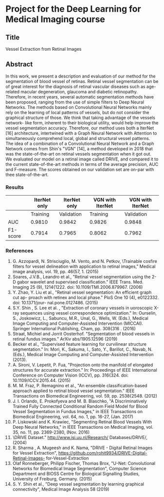 # Project for the Deep Learning for Medical Imaging course

## Title
Vessel Extraction from Retinal Images

## Abstract
In this work, we present a description and evaluation of our
method for the segmentation of blood vessel of retinas. Retinal vessel
segmentation can be of great interest for the diagnosis of retinal vascular
diseases such as age-related macular degeneration, glaucoma and diabetic
retinopathy. Therefore, in recent years, several automatic segmentation
methods have been proposed, ranging from the use of simple filters to
Deep Neural Networks.
The methods based on Convolutional Neural Networks mainly rely on
the learning of local patterns of vessels, but do not consider the graphical
structure of those. We think that taking advantage of the vessels network-
like form, inherent to their biological utility, would help improve the vessel
segmentation accuracy. Therefore, our method uses both a IterNet [16]
architecture, intertwined with a Graph Neural Network with Attention to
simultaneously comprehend local, global and structural vessel patterns.
The idea of a combination of a Convolutional Neural Network and a
Graph Network comes from Shin's "VGN" [14], a method developed in
2018 that was the state-of-the-art on retinal vessels segmentation when it
got out.
We evaluated our model on a retinal image called DRIVE, and compared
it to the current state-of-the-art methods in terms of the average precision,
AUC and F-measure. The scores obtained on our validation set are on-par
with thee state-of-the-art.

### Results
|              | IterNet only | IterNet only | VGN with IterNet |  VGN with IterNet  |
|--------------|--------------|------------|------------------|---------------------------------|
|              | Training     | Validation | Training         | Validation                      |
| AUC          | 0.9810       | 0.9842     | 0.9826           | 0.9848 |
| F1-score     | 0.7914       | 0.7965     | 0.8062           | 0.7962                          |



### References
1. G. Azzopardi, N. Strisciuglio, M. Vento, and N. Petkov, \Trainable cosfire filters for
vessel delineation with application to retinal images," Medical image analysis, vol.
19, pp. 46{57, 1. (2015)
2. Soares, J.V.B., Leandro et al., "Retinal vessel segmentation using the 2-D gabor
wavelet and supervised classification." IEEE Trans. Med. Imaging 25 (9), 1214{1222.
doi: 10.1109/TMI.2006.879967. (2006)
3. Y. Zhao, Y. Liu et al., "Retinal vessel segmentation: An efficient graph cut ap-
proach with retinex and local phase." PloS One 10 (4), e0122332. doi: 10.1371/jour-
nal.pone.0127486. (2015)
4. S.Y. Shin , S. Lee et al. , "Extraction of coronary vessels in 
uoroscopic X-ray
sequences using vessel correspondence optimization." In: Ourselin, S., Joskowicz,
L., Sabuncu, M.R., Unal, G., Wells, W. (Eds.), Medical Image Computing and
Computer-Assisted Intervention (MICCAI). Springer International Publishing, Cham,
pp. 308{316 . (2016)
5. Straat, Michiel and Jorrit Oosterhof. "Segmentation of blood vessels in retinal fundus
images." ArXiv abs/1905.12596 (2019)
6. Becker et al., "Supervised feature learning for curvilinear structure segmentation."
In: Mori, K., Sakuma, I., Sato, Y., Barillot, C., Navab, N. (Eds.), Medical Image
Computing and Computer-Assisted Intervention (2013).
7. A. Sironi, V. Lepetit, P. Fua, "Projection onto the manifold of elongated structures for
accurate extraction." In: Proceedings of IEEE International Conference on Computer
Vision (ICCV), pp. 316{324. doi: 10.1109/ICCV.2015.44. (2015)
8. M. M. Fraz, P. Remagnino et al., "An ensemble classification-based approach applied
to retinal blood vessel segmentation." IEEE Transactions on Biomedical Engineering,
vol. 59, pp. 2538{2548. (2012)
9. J. I. Orlando, E. Prokofyeva and M. B. Blaschko, "A Discriminatively Trained
Fully Connected Conditional Random Field Model for Blood Vessel Segmentation in
Fundus Images," in IEEE Transactions on Biomedical Engineering, vol. 64, no. 1,
pp. 16-27, (Jan. 2017)
10. P. Liskowski and K. Krawiec, "Segmenting Retinal Blood Vessels With Deep Neural
Networks," in IEEE Transactions on Medical Imaging, vol. 35, no. 11, pp. 2369-2380,
(Nov. 2016)
11. \DRIVE Dataset." http://www.isi.uu.nl/Research/ Databases/DRIVE/, (2004)
12. R. Sharma , A. Mugeesh and K. Nama, "DRIVE - Digital Retinal Images for
Vessel Extraction", https://github.com/rohit9934/DRIVE-Digital-Retinal-Images-
for-Vessel-Extraction
13. Olaf Ronneberger, Philipp Fischer, Thomas Brox, "U-Net: Convolutional Networks
for Biomedical Image Segmentation", Computer Science Department and BIOSS
Centre for Biological Signalling Studies, University of Freiburg, Germany. (2015)
14. S. Y. Shin et al., "Deep vessel segmentation by learning graphical connectivity",
Medical Image Analysis 58 (2019)
